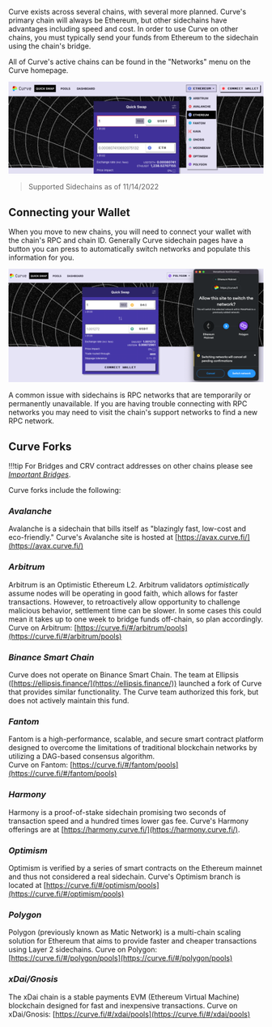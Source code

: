 Curve exists across several chains, with several more planned. Curve's primary chain will always be Ethereum, but other sidechains have advantages including speed and cost. In order to use Curve on other chains, you must typically send your funds from Ethereum to the sidechain using the chain's bridge.

All of Curve's active chains can be found in the "Networks" menu on the Curve homepage.

![Curve Networks UI](../images/ui/networks.png)

> Supported Sidechains as of 11/14/2022

## **Connecting your Wallet**

When you move to new chains, you will need to connect your wallet with the chain's RPC and chain ID. Generally Curve sidechain pages have a button you can press to automatically switch networks and populate this information for you.

![Connect Wallet UI](../images/ui/connect-wallet.webp)

A common issue with sidechains is RPC networks that are temporarily or permanently unavailable. If you are having trouble connecting with RPC networks you may need to visit the chain's support networks to find a new RPC network.

## **Curve Forks**

!!!tip
    For Bridges and CRV contract addresses on other chains please see [*Important Bridges*](../multichain/understanding-multichain.md#
    ).

Curve forks include the following:

###  *Avalanche*

Avalanche is a sidechain that bills itself as "blazingly fast, low-cost and eco-friendly." Curve's Avalanche site is hosted at [https://avax.curve.fi/](https://avax.curve.fi/)​

### *Arbitrum*
Arbitrum is an Optimistic Ethereum L2. Arbitrum validators _optimistically_ assume nodes will be operating in good faith, which allows for faster transactions. However, to retroactively allow opportunity to challenge malicious behavior, settlement time can be slower. In some cases this could mean it takes up to one week to bridge funds off-chain, so plan accordingly.  
Curve on Arbitrum: [https://curve.fi/#/arbitrum/pools](https://curve.fi/#/arbitrum/pools)
​
  
### *Binance Smart Chain*
Curve does not operate on Binance Smart Chain. The team at Ellipsis ([https://ellipsis.finance/](https://ellipsis.finance/)) launched a fork of Curve that provides similar functionality. The Curve team authorized this fork, but does not actively maintain this fund.


### *Fantom*
Fantom is a high-performance, scalable, and secure smart contract platform designed to overcome the limitations of traditional blockchain networks by utilizing a DAG-based consensus algorithm.  
Curve on Fantom: [https://curve.fi/#/fantom/pools](https://curve.fi/#/fantom/pools)


### *Harmony*
Harmony is a proof-of-stake sidechain promising two seconds of transaction speed and a hundred times lower gas fee. Curve's Harmony offerings are at [https://harmony.curve.fi/](https://harmony.curve.fi/)​.


### *Optimism*
Optimism is verified by a series of smart contracts on the Ethereum mainnet and thus not considered a real sidechain. Curve's Optimism branch is located at [https://curve.fi/#/optimism/pools](https://curve.fi/#/optimism/pools)​


### *Polygon*
Polygon (previously known as Matic Network) is a multi-chain scaling solution for Ethereum that aims to provide faster and cheaper transactions using Layer 2 sidechains.
Curve on Polygon: [https://curve.fi/#/polygon/pools](https://curve.fi/#/polygon/pools)


### *xDai/Gnosis*
The xDai chain is a stable payments EVM (Ethereum Virtual Machine) blockchain designed for fast and inexpensive transactions.
Curve on xDai/Gnosis: [https://curve.fi/#/xdai/pools](https://curve.fi/#/xdai/pools)
​
